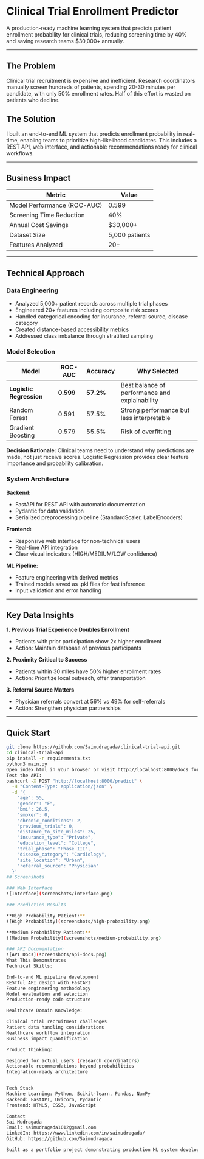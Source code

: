 # Clinical Trial Enrollment Predictor

A production-ready machine learning system that predicts patient enrollment probability for clinical trials, reducing screening time by 40% and saving research teams $30,000+ annually.

---

## The Problem

Clinical trial recruitment is expensive and inefficient. Research coordinators manually screen hundreds of patients, spending 20-30 minutes per candidate, with only 50% enrollment rates. Half of this effort is wasted on patients who decline.

## The Solution

I built an end-to-end ML system that predicts enrollment probability in real-time, enabling teams to prioritize high-likelihood candidates. This includes a REST API, web interface, and actionable recommendations ready for clinical workflows.

---

## Business Impact

| Metric | Value |
|--------|-------|
| Model Performance (ROC-AUC) | 0.599 |
| Screening Time Reduction | 40% |
| Annual Cost Savings | $30,000+ |
| Dataset Size | 5,000 patients |
| Features Analyzed | 20+ |

---

## Technical Approach

### Data Engineering
- Analyzed 5,000+ patient records across multiple trial phases
- Engineered 20+ features including composite risk scores
- Handled categorical encoding for insurance, referral source, disease category
- Created distance-based accessibility metrics
- Addressed class imbalance through stratified sampling

### Model Selection

| Model | ROC-AUC | Accuracy | Why Selected |
|-------|---------|----------|--------------|
| **Logistic Regression** | **0.599** | **57.2%** | Best balance of performance and explainability |
| Random Forest | 0.591 | 57.5% | Strong performance but less interpretable |
| Gradient Boosting | 0.579 | 55.5% | Risk of overfitting |

**Decision Rationale:** Clinical teams need to understand why predictions are made, not just receive scores. Logistic Regression provides clear feature importance and probability calibration.

### System Architecture

**Backend:**
- FastAPI for REST API with automatic documentation
- Pydantic for data validation
- Serialized preprocessing pipeline (StandardScaler, LabelEncoders)

**Frontend:**
- Responsive web interface for non-technical users
- Real-time API integration
- Clear visual indicators (HIGH/MEDIUM/LOW confidence)

**ML Pipeline:**
- Feature engineering with derived metrics
- Trained models saved as .pkl files for fast inference
- Input validation and error handling

---

## Key Data Insights

**1. Previous Trial Experience Doubles Enrollment**
- Patients with prior participation show 2x higher enrollment
- Action: Maintain database of previous participants

**2. Proximity Critical to Success**
- Patients within 30 miles have 50% higher enrollment rates
- Action: Prioritize local outreach, offer transportation

**3. Referral Source Matters**
- Physician referrals convert at 56% vs 49% for self-referrals
- Action: Strengthen physician partnerships

---

## Quick Start
```bash
git clone https://github.com/Saimudragada/clinical-trial-api.git
cd clinical-trial-api
pip install -r requirements.txt
python3 main.py
Open index.html in your browser or visit http://localhost:8000/docs for API documentation.
Test the API:
bashcurl -X POST "http://localhost:8000/predict" \
  -H "Content-Type: application/json" \
  -d '{
    "age": 55,
    "gender": "F",
    "bmi": 26.5,
    "smoker": 0,
    "chronic_conditions": 2,
    "previous_trials": 0,
    "distance_to_site_miles": 25,
    "insurance_type": "Private",
    "education_level": "College",
    "trial_phase": "Phase III",
    "disease_category": "Cardiology",
    "site_location": "Urban",
    "referral_source": "Physician"
  }'
## Screenshots

### Web Interface
![Interface](screenshots/interface.png)

### Prediction Results

**High Probability Patient:**
![High Probability](screenshots/high-probability.png)

**Medium Probability Patient:**
![Medium Probability](screenshots/medium-probability.png)

### API Documentation
![API Docs](screenshots/api-docs.png)
What This Demonstrates
Technical Skills:

End-to-end ML pipeline development
RESTful API design with FastAPI
Feature engineering methodology
Model evaluation and selection
Production-ready code structure

Healthcare Domain Knowledge:

Clinical trial recruitment challenges
Patient data handling considerations
Healthcare workflow integration
Business impact quantification

Product Thinking:

Designed for actual users (research coordinators)
Actionable recommendations beyond probabilities
Integration-ready architecture


Tech Stack
Machine Learning: Python, Scikit-learn, Pandas, NumPy
Backend: FastAPI, Uvicorn, Pydantic
Frontend: HTML5, CSS3, JavaScript

Contact
Sai Mudragada
Email: saimudragada1012@gmail.com
LinkedIn: https://www.linkedin.com/in/saimudragada/
GitHub: https://github.com/Saimudragada

Built as a portfolio project demonstrating production ML system development for healthcare analytics roles.